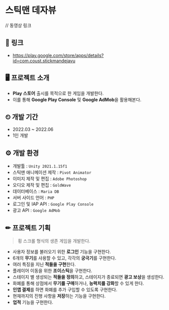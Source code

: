 # 스틱맨 데자뷰
// 동영상 링크

## 🔗 링크
+ https://play.google.com/store/apps/details?id=com.coust.stickmandejavu

## 🖥 프로젝트 소개
+ **Play 스토어** 출시를 목적으로 한 게임을 개발한다.
+ 이를 통해 **Google Play Console** 및 **Google AdMob**을 활용해본다.

## ⏲ 개발 기간
+ 2022.03 ~ 2022.06
+ 1인 개발

## ⚙ 개발 환경
+ 개발툴 : `Unity 2021.1.15f1`
+ 스틱맨 애니메이션 제작 : `Pivot Animator`
+ 이미지 제작 및 편집 : `Adobe Photoshop`
+ 오디오 제작 및 편집 : `GoldWave`
+ 데이터베이스 : `Maria DB`
+ 서버 사이드 언어 : `PHP`
+ 로그인 및 IAP API : `Google Play Console`
+ 광고 API : `Google AdMob`

## ✏ 프로젝트 기획
> 횡 스크롤 형식의 생존 게임을 개발한다.

+ 사용자 정보를 불러오기 위한 **로그인** 기능을 구현한다.
+ 6개의 **무기**를 사용할 수 있고, 각각의 **궁극기**를 구현한다.
+ 여러 특징을 지닌 **적들을 구현**한다.
+ 플레이어 이동을 위한 **조이스틱**을 구현한다.
+ 스테이지 별 생성되는 **적들을 정의**하고, 스테이지가 종료되면 **광고 보상**을 생성한다.
+ 화폐를 통해 상점에서 **무기를 구매**하거나, **능력치를 강화**할 수 있게 한다.
+ **인앱 결제**를 하면 화폐를 추가 구입할 수 있도록 구현한다.
+ 현재까지의 진행 사항을 **저장**하는 기능을 구현한다.
+ **업적** 기능을 구현한다.
